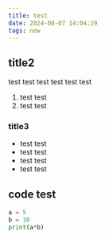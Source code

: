 ```yaml
---
title: test
date: 2024-08-07 14:04:29
tags: new
---
```


## title2

test test
test test
test test


1. test test
1. test test

### title3

- test test
- test test
- test test
- test test


## code test
```python
a = 5
b = 10
print(a*b)

```

